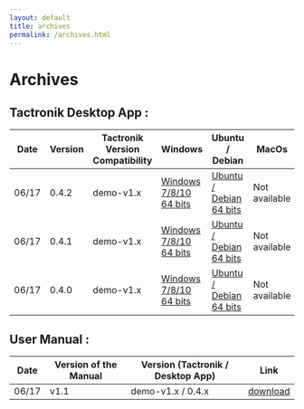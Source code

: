 ```yaml
---
layout: default
title: archives
permalink: /archives.html
---
```


# Archives

## Tactronik Desktop App :

| Date | Version | Tactronik Version Compatibility | Windows | Ubuntu / Debian | MacOs |
|------|---------|-------------|---------|--------|-------|
| 06/17 | 0.4.2 | demo-v1.x | [Windows 7/8/10 64 bits](https://github.com/ActronikaSAS/tactronik-demo-kit/releases/download/v0.4.2/Tactronik.demo.kit.Setup.0.4.2.exe) | [Ubuntu / Debian 64 bits](https://github.com/ActronikaSAS/tactronik-demo-kit/releases/download/v0.4.2/desktop-demo-kit_0.4.2_amd64.deb) | Not available |
| 06/17 | 0.4.1 | demo-v1.x | [Windows 7/8/10 64 bits](https://github.com/ActronikaSAS/tactronik-demo-kit/releases/download/v0.4.1/Tactronik.demo.kit.Setup.0.4.1.exe) | [Ubuntu / Debian 64 bits](https://github.com/ActronikaSAS/tactronik-demo-kit/releases/download/v0.4.1/desktop-demo-kit_0.4.1_amd64.deb) | Not available |
| 06/17 | 0.4.0 | demo-v1.x | [Windows 7/8/10 64 bits](https://github.com/ActronikaSAS/tactronik-demo-kit/releases/download/v0.4.0/Tactronik.demo.kit.Setup.0.4.0.exe) | [Ubuntu / Debian 64 bits](https://github.com/ActronikaSAS/tactronik-demo-kit/releases/download/v0.4.0/desktop-demo-kit_0.4.0_amd64.deb) | Not available |

## User Manual :

| Date  | Version of the Manual | Version (Tactronik / Desktop App) | Link |
|-------|-----------------------|-----------------------------------|------|
| 06/17 | v1.1  | demo-v1.x / 0.4.x                 | [download](/resources/documentations/user-manual/Tactronik-Evaluationkit-UserManual-v1.1.pdf) |


